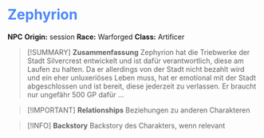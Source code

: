 # <font color = 4d88fd>Zephyrion</font>

**NPC**
**Origin:** session
**Race:** Warforged
**Class:** Artificer

>[!SUMMARY] **Zusammenfassung**
>Zephyrion hat die Triebwerke der Stadt Silvercrest entwickelt und ist dafür verantwortlich, diese am Laufen zu halten. Da er allerdings von der Stadt nicht bezahlt wird und ein eher unluxeriöses Leben muss, hat er emotional mit der Stadt abgeschlossen und ist bereit, diese jederzeit zu verlassen. Er braucht nur ungefähr 500 GP dafür ...

>[!IMPORTANT] **Relationships**
>Beziehungen zu anderen Charakteren

>[!INFO] **Backstory**
>Backstory des Charakters, wenn relevant

